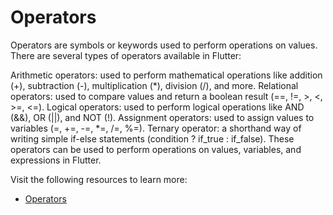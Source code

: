 # Operators
Operators are symbols or keywords used to perform operations on values. There are several types of operators available in Flutter:

Arithmetic operators: used to perform mathematical operations like addition (+), subtraction (-), multiplication (*), division (/), and more.
Relational operators: used to compare values and return a boolean result (==, !=, >, <, >=, <=).
Logical operators: used to perform logical operations like AND (&&), OR (||), and NOT (!).
Assignment operators: used to assign values to variables (=, +=, -=, *=, /=, %=).
Ternary operator: a shorthand way of writing simple if-else statements (condition ? if_true : if_false).
These operators can be used to perform operations on values, variables, and expressions in Flutter.

Visit the following resources to learn more:

 - [Operators](https://dart.dev/guides/language/language-tour#operators)